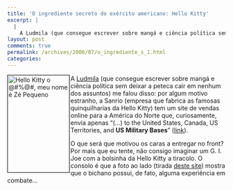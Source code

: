 ```yaml
---
title: 'O ingrediente secreto do exército americano: Hello Kitty'
excerpt: |
  |
    A Ludmila (que consegue escrever sobre mangá e ciência política sem deixar a peteca cair em nenhum dos assuntos) me falou disso: por algum motivo estranho, a Sanrio (empresa que fabrica as famosas quinquilharias da Hello Kitty) tem um site...
layout: post
comments: true
permalink: /archives/2006/07/o_ingrediente_s_1.html
categories:
---
```

<img title="Hello Kitty o @#%@#, meu nome é Zé Pequeno" src="//chester.me/archives/img/hellokitty_war.jpg" width="142" height="224" align="left" style="margin-right:2px" border="1" />A [Ludmila][1] (que consegue escrever sobre mangá e ciência política sem deixar a peteca cair em nenhum dos assuntos) me falou disso: por algum motivo estranho, a Sanrio (empresa que fabrica as famosas quinquilharias da Hello Kitty) tem um site de vendas online para a América do Norte que, curiosamente, envia apenas &#8220;(&#8230;) to the United States, Canada, US Territories, and **US Military Bases**&#8221; ([link][2]).

O que será que motivou os caras a entregar no front? Por mais que eu tente, não consigo imaginar um G. I. Joe com a bolsinha da Hello Kitty a tiracolo. O consolo é que a foto ao lado (tirada [deste site][3]) mostra que o bichano possui, de fato, alguma experiência em combate&#8230;

 [1]: http://blogdaludmila.blogspot.com/
 [2]: http://shop.sanrio.com/shipping.php
 [3]: http://www.popgadget.net/2004/11/hello_kitty_goe.php#014424
